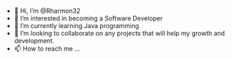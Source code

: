 - 👋 Hi, I’m @Rharmon32
- 👀 I’m interested in becoming a Software Developer
- 🌱 I’m currently learning Java programming
- 💞️ I’m looking to collaborate on any projects that will help my growth and development. 
- 📫 How to reach me ...

<!---
Rharmon32/Rharmon32 is a ✨ special ✨ repository because its `README.md` (this file) appears on your GitHub profile.
You can click the Preview link to take a look at your changes.
--->
